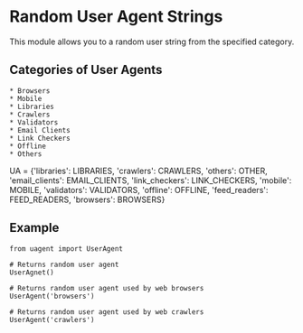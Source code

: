 

Random User Agent Strings
===========

This module allows you to a random user string from the specified category.

Categories of User Agents
-----------------------

    * Browsers
    * Mobile
    * Libraries
    * Crawlers
    * Validators
    * Email Clients
    * Link Checkers
    * Offline
    * Others




UA = {'libraries': LIBRARIES, 'crawlers': CRAWLERS, 'others': OTHER,
      'email_clients': EMAIL_CLIENTS, 'link_checkers': LINK_CHECKERS,
      'mobile': MOBILE, 'validators': VALIDATORS, 'offline': OFFLINE,
      'feed_readers': FEED_READERS, 'browsers': BROWSERS}

Example
-------


    from uagent import UserAgent

    # Returns random user agent
    UserAgnet()

    # Returns random user agent used by web browsers
    UserAgent('browsers')

    # Returns random user agent used by web crawlers
    UserAgent('crawlers')


